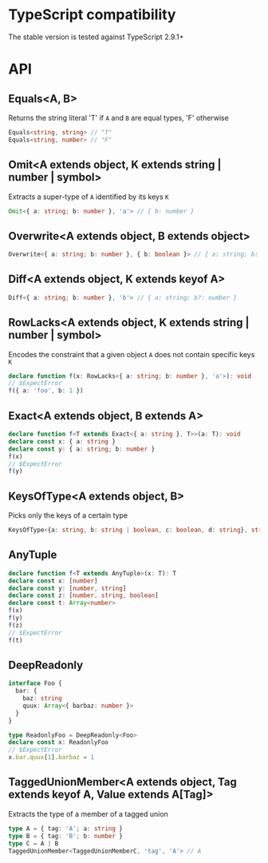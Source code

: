 # TypeScript compatibility

The stable version is tested against TypeScript 2.9.1+

# API

## Equals<A, B>

Returns the string literal 'T' if `A` and `B` are equal types, 'F' otherwise

```ts
Equals<string, string> // "T"
Equals<string, number> // "F"
```

## Omit<A extends object, K extends string | number | symbol>

Extracts a super-type of `A` identified by its keys `K`

```ts
Omit<{ a: string; b: number }, 'a'> // { b: number }
```

## Overwrite<A extends object, B extends object>

```ts
Overwrite<{ a: string; b: number }, { b: boolean }> // { a: string; b: boolean }
```

## Diff<A extends object, K extends keyof A>

```ts
Diff<{ a: string; b: number }, 'b'> // { a: string; b?: number }
```

## RowLacks<A extends object, K extends string | number | symbol>

Encodes the constraint that a given object `A` does not contain specific keys `K`

```ts
declare function f(x: RowLacks<{ a: string; b: number }, 'a'>): void
// $ExpectError
f({ a: 'foo', b: 1 })
```

## Exact<A extends object, B extends A>

```ts
declare function f<T extends Exact<{ a: string }, T>>(a: T): void
declare const x: { a: string }
declare const y: { a: string; b: number }
f(x)
// $ExpectError
f(y)
```

## KeysOfType<A extends object, B>

Picks only the keys of a certain type

```ts
KeysOfType<{a: string, b: string | boolean, c: boolean, d: string}, string> // "a" | "d"
```

## AnyTuple

```ts
declare function f<T extends AnyTuple>(x: T): T
declare const x: [number]
declare const y: [number, string]
declare const z: [number, string, boolean]
declare const t: Array<number>
f(x)
f(y)
f(z)
// $ExpectError
f(t)
```

## DeepReadonly<A>

```ts
interface Foo {
  bar: {
    baz: string
    quux: Array<{ barbaz: number }>
  }
}

type ReadonlyFoo = DeepReadonly<Foo>
declare const x: ReadonlyFoo
// $ExpectError
x.bar.quux[1].barbaz = 1
```

## TaggedUnionMember<A extends object, Tag extends keyof A, Value extends A[Tag]>

Extracts the type of a member of a tagged union

```ts
type A = { tag: 'A'; a: string }
type B = { tag: 'B'; b: number }
type C = A | B
TaggedUnionMember<TaggedUnionMemberC, 'tag', 'A'> // A
```
